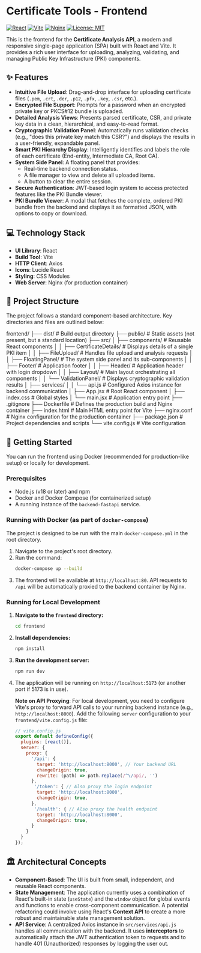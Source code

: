 # Certificate Tools - Frontend

[![React](https://img.shields.io/badge/React-18.2.0-blue.svg)](https://reactjs.org/)
[![Vite](https://img.shields.io/badge/Vite-4.5.0-purple.svg)](https://vitejs.dev/)
[![Nginx](https://img.shields.io/badge/Nginx-alpine-brightgreen.svg)](https://www.nginx.com/)
[![License: MIT](https://img.shields.io/badge/License-MIT-yellow.svg)](https://opensource.org/licenses/MIT)

This is the frontend for the **Certificate Analysis API**, a modern and responsive single-page application (SPA) built with React and Vite. It provides a rich user interface for uploading, analyzing, validating, and managing Public Key Infrastructure (PKI) components.

## ✨ Features

-   **Intuitive File Upload**: Drag-and-drop interface for uploading certificate files (`.pem`, `.crt`, `.der`, `.p12`, `.pfx`, `.key`, `.csr`, etc.).
-   **Encrypted File Support**: Prompts for a password when an encrypted private key or PKCS#12 bundle is uploaded.
-   **Detailed Analysis Views**: Presents parsed certificate, CSR, and private key data in a clean, hierarchical, and easy-to-read format.
-   **Cryptographic Validation Panel**: Automatically runs validation checks (e.g., "does this private key match this CSR?") and displays the results in a user-friendly, expandable panel.
-   **Smart PKI Hierarchy Display**: Intelligently identifies and labels the role of each certificate (End-entity, Intermediate CA, Root CA).
-   **System Side Panel**: A floating panel that provides:
    -   Real-time backend connection status.
    -   A file manager to view and delete all uploaded items.
    -   A button to clear the entire session.
-   **Secure Authentication**: JWT-based login system to access protected features like the PKI Bundle viewer.
-   **PKI Bundle Viewer**: A modal that fetches the complete, ordered PKI bundle from the backend and displays it as formatted JSON, with options to copy or download.

## 💻 Technology Stack

-   **UI Library**: React
-   **Build Tool**: Vite
-   **HTTP Client**: Axios
-   **Icons**: Lucide React
-   **Styling**: CSS Modules
-   **Web Server**: Nginx (for production container)

## 📂 Project Structure

The project follows a standard component-based architecture. Key directories and files are outlined below:

frontend/ ├── dist/ # Build output directory ├── public/ # Static assets (not present, but a standard location) ├── src/ │ ├── components/ # Reusable React components │ │ ├── CertificateDetails/ # Displays details of a single PKI item │ │ ├── FileUpload/ # Handles file upload and analysis requests │ │ ├── FloatingPanel/ # The system side panel and its sub-components │ │ ├── Footer/ # Application footer │ │ ├── Header/ # Application header with login dropdown │ │ ├── Layout/ # Main layout orchestrating all components │ │ └── ValidationPanel/ # Displays cryptographic validation results │ ├── services/ │ │ └── api.js # Configured Axios instance for backend communication │ ├── App.jsx # Root React component │ ├── index.css # Global styles │ └── main.jsx # Application entry point ├── .gitignore ├── Dockerfile # Defines the production build and Nginx container ├── index.html # Main HTML entry point for Vite ├── nginx.conf # Nginx configuration for the production container ├── package.json # Project dependencies and scripts └── vite.config.js # Vite configuration


## 🚀 Getting Started

You can run the frontend using Docker (recommended for production-like setup) or locally for development.

### Prerequisites

-   Node.js (v18 or later) and npm
-   Docker and Docker Compose (for containerized setup)
-   A running instance of the `backend-fastapi` service.

### Running with Docker (as part of `docker-compose`)

The project is designed to be run with the main `docker-compose.yml` in the root directory.

1.  Navigate to the project's root directory.
2.  Run the command:
    ```bash
    docker-compose up --build
    ```
3.  The frontend will be available at `http://localhost:80`. API requests to `/api` will be automatically proxied to the backend container by Nginx.

### Running for Local Development

1.  **Navigate to the `frontend` directory:**
    ```bash
    cd frontend
    ```
2.  **Install dependencies:**
    ```bash
    npm install
    ```
3.  **Run the development server:**
    ```bash
    npm run dev
    ```
4.  The application will be running on `http://localhost:5173` (or another port if 5173 is in use).

    **Note on API Proxying**: For local development, you need to configure Vite's proxy to forward API calls to your running backend instance (e.g., `http://localhost:8000`). Add the following `server` configuration to your `frontend/vite.config.js` file:

    ```javascript
    // vite.config.js
    export default defineConfig({
      plugins: [react()],
      server: {
        proxy: {
          '/api': {
            target: 'http://localhost:8000', // Your backend URL
            changeOrigin: true,
            rewrite: (path) => path.replace(/^\/api/, '')
          },
           '/token': { // Also proxy the login endpoint
            target: 'http://localhost:8000',
            changeOrigin: true,
          },
           '/health': { // Also proxy the health endpoint
            target: 'http://localhost:8000',
            changeOrigin: true,
          }
        }
      }
    });
    ```

## 🏛️ Architectural Concepts

-   **Component-Based**: The UI is built from small, independent, and reusable React components.
-   **State Management**: The application currently uses a combination of React's built-in state (`useState`) and the `window` object for global events and functions to enable cross-component communication. A potential refactoring could involve using React's **Context API** to create a more robust and maintainable state management solution.
-   **API Service**: A centralized Axios instance in `src/services/api.js` handles all communication with the backend. It uses **interceptors** to automatically attach the JWT authentication token to requests and to handle 401 (Unauthorized) responses by logging the user out.

